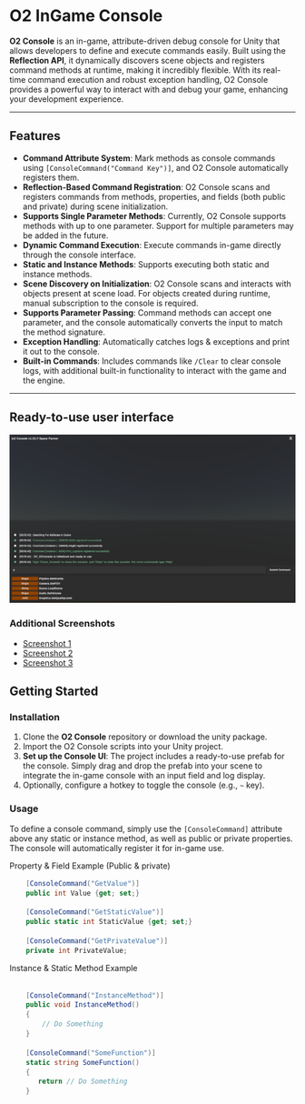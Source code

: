 # O2 InGame Console

**O2 Console** is an in-game, attribute-driven debug console for Unity that allows developers to define and execute commands easily. Built using the **Reflection API**, it dynamically discovers scene objects and registers command methods at runtime, making it incredibly flexible. With its real-time command execution and robust exception handling, O2 Console provides a powerful way to interact with and debug your game, enhancing your development experience.

---

## Features

- **Command Attribute System**: Mark methods as console commands using `[ConsoleCommand("Command Key")]`, and O2 Console automatically registers them.
- **Reflection-Based Command Registration**: O2 Console scans and registers commands from methods, properties, and fields (both public and private) during scene initialization.
- **Supports Single Parameter Methods**: Currently, O2 Console supports methods with up to one parameter. Support for multiple parameters may be added in the future.
- **Dynamic Command Execution**: Execute commands in-game directly through the console interface.
- **Static and Instance Methods**: Supports executing both static and instance methods.
- **Scene Discovery on Initialization**: O2 Console scans and interacts with objects present at scene load. For objects created during runtime, manual subscription to the console is required.
- **Supports Parameter Passing**: Command methods can accept one parameter, and the console automatically converts the input to match the method signature.
- **Exception Handling**: Automatically catches logs & exceptions and print it out to the console.
- **Built-in Commands**: Includes commands like `/Clear` to clear console logs, with additional built-in functionality to interact with the game and the engine.


---
## Ready-to-use user interface
![O2 Console Screenshot](Console%20UI%20Images/ConsoleIM%20(5).png)
### Additional Screenshots
- [Screenshot 1](Console%UI%Images/ConsoleIM%(2).png)
- [Screenshot 2](Console%UI%Images/ConsoleIM%(4).png)
- [Screenshot 3](Console%UI%Images/ConsoleIM%(6).png)

## Getting Started

### Installation

1. Clone the **O2 Console** repository or download the unity package.
2. Import the O2 Console scripts into your Unity project.
3. **Set up the Console UI**: The project includes a ready-to-use prefab for the console. Simply drag and drop the prefab into your scene to integrate the in-game console with an input field and log display.
4. Optionally, configure a hotkey to toggle the console (e.g., `~` key).

### Usage

To define a console command, simply use the `[ConsoleCommand]` attribute above any static or instance method, as well as public or private properties. The console will automatically register it for in-game use.

Property & Field Example (Public & private)
```csharp
    [ConsoleCommand("GetValue")]
    public int Value {get; set;}

    [ConsoleCommand("GetStaticValue")]
    public static int StaticValue {get; set;}

    [ConsoleCommand("GetPrivateValue")]
    private int PrivateValue;
```````
Instance & Static Method Example
```csharp

    [ConsoleCommand("InstanceMethod")]
    public void InstanceMethod()
    {
        // Do Something
    }
    
    [ConsoleCommand("SomeFunction")]
    static string SomeFunction()
    {
       return // Do Something
    }
```````
